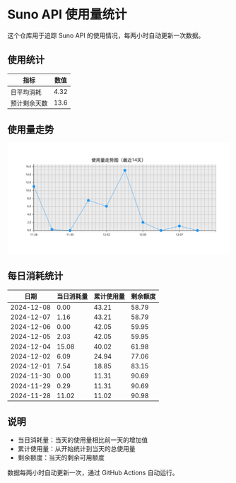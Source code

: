 # Suno API 使用量统计

这个仓库用于追踪 Suno API 的使用情况，每两小时自动更新一次数据。

## 使用统计


| 指标 | 数值 |
|------|------|
| 日平均消耗 | 4.32 |
| 预计剩余天数 | 13.6 |


## 使用量走势
![使用量走势图](assets/trend.svg)
## 每日消耗统计

| 日期 | 当日消耗量 | 累计使用量 | 剩余额度 |
|------|------------|------------|-----------|
| 2024-12-08 | 0.00 | 43.21 | 58.79 |
| 2024-12-07 | 1.16 | 43.21 | 58.79 |
| 2024-12-06 | 0.00 | 42.05 | 59.95 |
| 2024-12-05 | 2.03 | 42.05 | 59.95 |
| 2024-12-04 | 15.08 | 40.02 | 61.98 |
| 2024-12-02 | 6.09 | 24.94 | 77.06 |
| 2024-12-01 | 7.54 | 18.85 | 83.15 |
| 2024-11-30 | 0.00 | 11.31 | 90.69 |
| 2024-11-29 | 0.29 | 11.31 | 90.69 |
| 2024-11-28 | 11.02 | 11.02 | 90.98 |

## 说明

- 当日消耗量：当天的使用量相比前一天的增加值
- 累计使用量：从开始统计到当天的总使用量
- 剩余额度：当天的剩余可用额度

数据每两小时自动更新一次，通过 GitHub Actions 自动运行。
